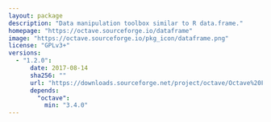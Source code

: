 ```yaml
---
layout: package
description: "Data manipulation toolbox similar to R data.frame."
homepage: "https://octave.sourceforge.io/dataframe"
image: "https://octave.sourceforge.io/pkg_icon/dataframe.png"
license: "GPLv3+"
versions:
  - "1.2.0":
      date: 2017-08-14
      sha256: ""
      url: "https://downloads.sourceforge.net/project/octave/Octave%20Forge%20Packages/Individual%20Package%20Releases/dataframe-1.2.0.tar.gz"
      depends:
        "octave":
          min: "3.4.0"
---
```

